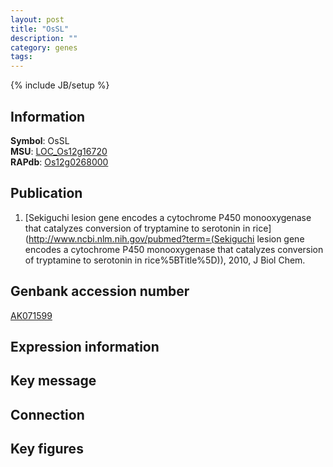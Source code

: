 ```yaml
---
layout: post
title: "OsSL"
description: ""
category: genes
tags: 
---
```

{% include JB/setup %}

## Information
__Symbol__: OsSL  
__MSU__: [LOC_Os12g16720](http://rice.plantbiology.msu.edu/cgi-bin/ORF_infopage.cgi?orf=LOC_Os12g16720)  
__RAPdb__: [Os12g0268000](http://rapdb.dna.affrc.go.jp/viewer/gbrowse_details/irgsp1?name=Os12g0268000)  

## Publication
1. [Sekiguchi lesion gene encodes a cytochrome P450 monooxygenase that catalyzes conversion of tryptamine to serotonin in rice](http://www.ncbi.nlm.nih.gov/pubmed?term=(Sekiguchi lesion gene encodes a cytochrome P450 monooxygenase that catalyzes conversion of tryptamine to serotonin in rice%5BTitle%5D)), 2010, J Biol Chem.

## Genbank accession number
[AK071599](http://www.ncbi.nlm.nih.gov/nuccore/AK071599)

## Expression information

## Key message

## Connection

## Key figures


